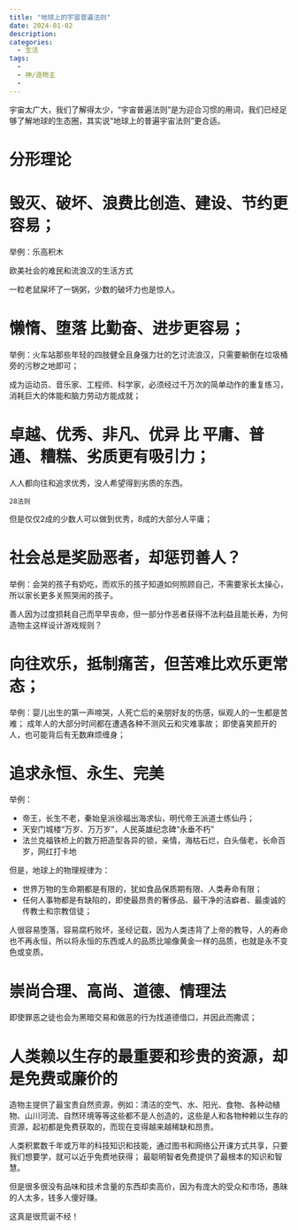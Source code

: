 ```yaml
---
title: "地球上的宇宙普遍法则"
date: 2024-01-02
description: 
categories:
  - 生活
tags:
  - 
  - 神/造物主
  - 
---
```


宇宙太广大，我们了解得太少，“宇宙普遍法则”是为迎合习惯的用词，我们已经足够了解地球的生态圈，其实说“地球上的普遍宇宙法则”更合适。




# 分形理论



# 毁灭、破坏、浪费比创造、建设、节约更容易；

举例：乐高积木

欧美社会的难民和流浪汉的生活方式

一粒老鼠屎坏了一锅粥，少数的破坏力也是惊人。


# 懒惰、堕落 比勤奋、进步更容易；

举例：火车站那些年轻的四肢健全且身强力壮的乞讨流浪汉，只需要躺倒在垃圾桶旁的污秽之地即可；

成为运动员、音乐家、工程师、科学家，必须经过千万次的简单动作的重复练习，消耗巨大的体能和脑力劳动方能成就；

# 卓越、优秀、非凡、优异 比 平庸、普通、糟糕、劣质更有吸引力；

人人都向往和追求优秀，没人希望得到劣质的东西。

``28法则``

但是仅仅2成的少数人可以做到优秀，8成的大部分人平庸；



# 社会总是奖励恶者，却惩罚善人？

举例：会哭的孩子有奶吃，而欢乐的孩子知道如何照顾自己，不需要家长太操心，所以家长更多关照哭闹的孩子。

善人因为过度损耗自己而早早丧命，但一部分作恶者获得不法利益且能长寿，为何造物主这样设计游戏规则？


# 向往欢乐，抵制痛苦，但苦难比欢乐更常态；

举例：婴儿出生的第一声啼哭，人死亡后的亲朋好友的伤感，纵观人的一生都是苦难；
成年人的大部分时间都在遭遇各种不测风云和灾难事故；
即使喜笑颜开的人，也可能背后有无数麻烦缠身；


# 追求永恒、永生、完美

举例：
- 帝王，长生不老，秦始皇派徐福出海求仙，明代帝王派道士练仙丹；
- 天安门城楼“万岁、万万岁”，人民英雄纪念碑“永垂不朽”
- 法兰克福铁桥上的数万把造型各异的锁，亲情，海枯石烂，白头偕老，长命百岁，网红打卡地

但是，地球上的物理规律为：
- 世界万物的生命期都是有限的，犹如食品保质期有限、人类寿命有限；
- 任何人事物都是有缺陷的，即使最昂贵的奢侈品、最干净的洁癖者、最虔诚的传教士和宗教信徒；

人很容易堕落，容易腐朽败坏，圣经记载，因为人类违背了上帝的教导，人的寿命也不再永恒，所以将永恒的东西或人的品质比喻像黄金一样的品质，也就是永不变色或变质。

# 崇尚合理、高尚、道德、情理法

即使罪恶之徒也会为黑暗交易和做恶的行为找道德借口，并因此而撒谎；


# 人类赖以生存的最重要和珍贵的资源，却是免费或廉价的

造物主提供了最宝贵自然资源，例如：清洁的空气、水、阳光、食物、各种动植物、山川河流、自然环境等等这些都不是人创造的，这些是人和各物种赖以生存的资源，起初都是免费获取的，而现在变得越来越稀缺和昂贵。

人类积累数千年或万年的科技知识和技能，通过图书和网络公开课方式共享，只要我们想要学，就可以近乎免费地获得；
最聪明智者免费提供了最根本的知识和智慧。

但是很多很没有品味和技术含量的东西却卖高价，因为有庞大的受众和市场，愚昧的人太多，钱多人傻好赚。

这真是很荒诞不经！

